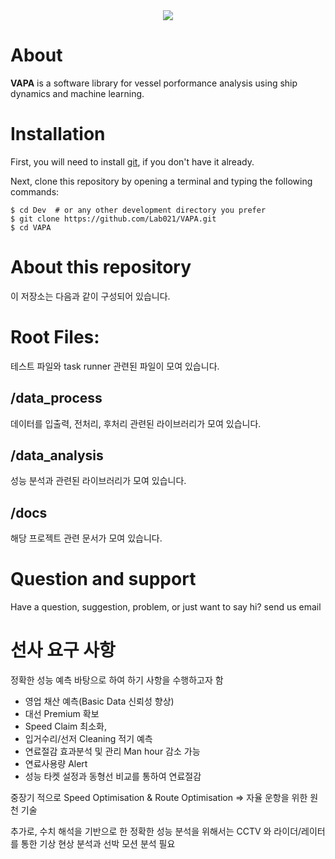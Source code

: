 <div align="center"><img src="http://218.39.195.11:10000/VAPA/logo.png"></div>   

# About
**VAPA** is a software library for vessel porformance analysis using ship 
dynamics and machine learning. 

# Installation
First, you will need to install [git](https://git-scm.com/), if you don't have it already.

Next, clone this repository by opening a terminal and typing the following commands:

    $ cd Dev  # or any other development directory you prefer
    $ git clone https://github.com/Lab021/VAPA.git
    $ cd VAPA

# About this repository
이 저장소는 다음과 같이 구성되어 있습니다.
# Root Files:
테스트 파일와 task runner 관련된 파일이 모여 있습니다.
## /data_process
데이터를 입출력, 전처리, 후처리 관련된 라이브러리가 모여 있습니다. 
## /data_analysis
성능 분석과 관련된 라이브러리가 모여 있습니다.
## /docs
해당 프로젝트 관련 문서가 모여 있습니다.
 

# Question and support
Have a question, suggestion, problem, or just want to say hi? send us email 

# 선사 요구 사항
정확한 성능 예측 바탕으로 하여 하기 사항을 수행하고자 함
- 영업 채산 예측(Basic Data 신뢰성 향상)
- 대선 Premium 확보
- Speed Claim 최소화,
- 입거수리/선저 Cleaning 적기 예측
- 연료절감 효과분석 및 관리 Man hour 감소 가능
- 연료사용량 Alert
- 성능 타켓 설정과 동형선 비교를 통하여 연료절감

중장기 적으로 Speed Optimisation & Route Optimisation => 자율 운항을 위한 원천 기술

추가로, 수치 해석을 기반으로 한 정확한 성능 분석을 위해서는 CCTV 와 라이더/레이터를 통한 기상 현상 분석과 선박 모션 분석 필요